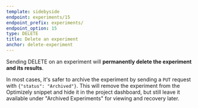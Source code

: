 ```yaml
---
template: sidebyside
endpoint: experiments/15
endpoint_prefix: experiments/
endpoint_option: 15
type: DELETE
title: Delete an experiment
anchor: delete-experiment
---
```


Sending DELETE on an experiment will **permanently delete the experiment and its results**.

In most cases, it's safer to archive the experiment by sending a `PUT` request with `{"status": "Archived"}`. This will remove the experiment from the Optimizely snippet and hide it in the project dashboard, but still leave it available under "Archived Experiments" for viewing and recovery later.
